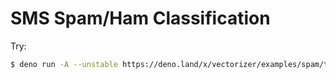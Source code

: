 # SMS Spam/Ham Classification

Try:
```sh
$ deno run -A --unstable https://deno.land/x/vectorizer/examples/spam/test.ts
```